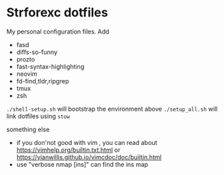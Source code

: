 # Strforexc dotfiles
My personal configuration files. Add 
- fasd 
- diffs-so-funny
- prozto
- fast-syntax-highlighting
- neovim
- fd-find,tldr,ripgrep
- tmux
- zsh
  
`./shell-setup.sh` will bootstrap the environment above
`./setup_all.sh` will link dotfiles using `stow`


something else
- if you don'not good with vim , you can read about https://vimhelp.org/builtin.txt.html or https://yianwillis.github.io/vimcdoc/doc/builtin.html 
- use "verbose nmap [ins]" can find the ins map

